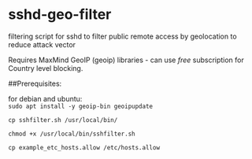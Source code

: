 # sshd-geo-filter
filtering script for sshd to filter public remote access by geolocation to reduce attack vector

Requires MaxMind GeoIP (geoip) libraries - can use _free_ subscription for Country level blocking.

##Prerequisites:

for debian and ubuntu:  
`sudo apt install -y geoip-bin geoipupdate` 

`cp sshfilter.sh /usr/local/bin/` 

`chmod +x /usr/local/bin/sshfilter.sh` 

`cp example_etc_hosts.allow /etc/hosts.allow`
